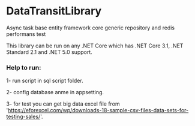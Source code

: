 # DataTransitLibrary
Async task base entity framework core generic repository and redis performans test

This library can be run on any .NET Core which has .NET Core 3.1, .NET Standard 2.1 and .NET 5.0 support.


### Help to run:
1- run script in sql script folder.

2- config database anme in appsetting.

3- for test you can get big data excel file from 'https://eforexcel.com/wp/downloads-18-sample-csv-files-data-sets-for-testing-sales/'.


